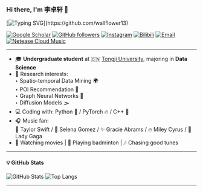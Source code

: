 ### Hi there, I'm 李卓轩 👋

[![Typing SVG](https://readme-typing-svg.herokuapp.com?font=Fira+Code&size=22&pause=1000&color=F57F17&center=true&vCenter=true&width=500&lines=Hi+there!+Welcome+to+my+GitHub!)](https://github.com/wallflower13)

[![Google Scholar](https://img.shields.io/badge/Google%20Scholar-zhuoxuanli-4285F4?logo=google-scholar&logoColor=white&style=flat-square)](https://scholar.google.com/citations?user=_hGkKOEAAAAJ&hl=zh-CN)
[![GitHub followers](https://img.shields.io/github/followers/wallflower13?label=GitHub&logo=github&style=flat-square)](https://github.com/wallflower13)
[![Instagram](https://img.shields.io/badge/Instagram-%40midwestprince13-E4405F?logo=instagram&logoColor=white&style=flat-square)](https://www.instagram.com/midwestprince13/)
[![Bilibili](https://img.shields.io/badge/Bilibili-一辈子的傻脸-00A1D6?logo=bilibili&logoColor=white&style=flat-square)](https://space.bilibili.com/228791940)
[![Email](https://img.shields.io/badge/Email-lizhuxuan04%40tongji.edu.cn-D14836?logo=gmail&logoColor=white&style=flat-square)](mailto:lizhuxuan04@tongji.edu.cn)
[![Netease Cloud Music](https://img.shields.io/badge/网易云音乐-橙不言-F84B52?logo=netease-cloud-music&logoColor=white&style=flat-square)](https://music.163.com/#/user/home?id=446673535)

---

- 🎓 **Undergraduate student** at 🇨🇳 [Tongji University](https://www.tongji.edu.cn), majoring in **Data Science**
- 🧠 Research interests:  
  ‣ Spatio-temporal Data Mining 🌍  
  ‣ POI Recommendation 📍  
  ‣ Graph Neural Networks 🔗  
  ‣ Diffusion Models 🌫️  
- 💻 Coding with: Python 🐍 / PyTorch 🔥 / C++ 🚀
- 🎧 Music fan:  
  💖 Taylor Swift / 🌸 Selena Gomez / ✨ Gracie Abrams / 🔥 Miley Cyrus / 🎤 Lady Gaga  
- 🍿 Watching movies | 🏸 Playing badminton | 🎶 Chasing good tunes

---

#### 💡 GitHub Stats

![GitHub Stats](https://github-readme-stats.vercel.app/api?username=wallflower13&show_icons=true&theme=tokyonight&hide_title=true)
![Top Langs](https://github-readme-stats.vercel.app/api/top-langs/?username=wallflower13&layout=compact&theme=tokyonight)

---
